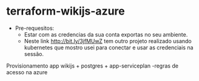 # terraform-wikijs-azure
* Pre-requesitos:
  - Estar com as credencias da sua conta exportas no seu ambiente. 
  - Neste link http://bit.ly/3jfMUwZ tem outro projeto realizado usando kubernetes que mostro usei para conectar e usar as credenciais na sessão.   
    
Provisionamento app wikijs + postgres + app-serviceplan  -regras de acesso na azure 
